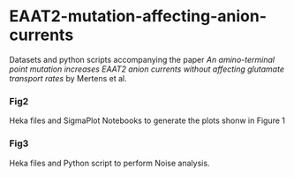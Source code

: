 # EAAT2-mutation-affecting-anion-currents

Datasets and python scripts accompanying the paper *An amino-terminal point mutation increases EAAT2 anion currents without affecting glutamate transport rates* by Mertens et al.

### Fig2
Heka files and SigmaPlot Notebooks to generate the plots shonw in Figure 1
 

### Fig3
Heka files and Python script to perform Noise analysis. 

